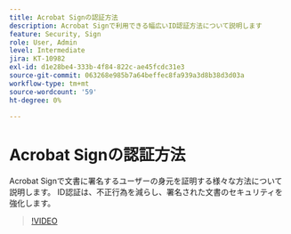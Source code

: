 ```yaml
---
title: Acrobat Signの認証方法
description: Acrobat Signで利用できる幅広いID認証方法について説明します
feature: Security, Sign
role: User, Admin
level: Intermediate
jira: KT-10982
exl-id: d1e28be4-333b-4f84-822c-ae45fcdc31e3
source-git-commit: 063268e985b7a64beffec8fa939a3d8b38d3d03a
workflow-type: tm+mt
source-wordcount: '59'
ht-degree: 0%

---
```


# Acrobat Signの認証方法

Acrobat Signで文書に署名するユーザーの身元を証明する様々な方法について説明します。 ID認証は、不正行為を減らし、署名された文書のセキュリティを強化します。

>[!VIDEO](https://video.tv.adobe.com/v/3419287?quality=12&learn=on&hidetitle=true)
